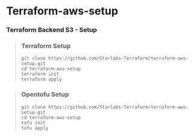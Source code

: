 # Terraform-aws-setup
### Terraform Backend S3 - Setup

> ### Terraform Setup
> ```
> git clone https://github.com/Starlabs-Terraform/terraform-aws-setup.git
> cd terraform-aws-setup
> terraform init
> terraform apply
> ```

> ### Opentofu Setup
> ```
> git clone https://github.com/Starlabs-Terraform/terraform-aws-setup.git
> cd terraform-aws-setup
> tofu init
> tofu apply
>```
